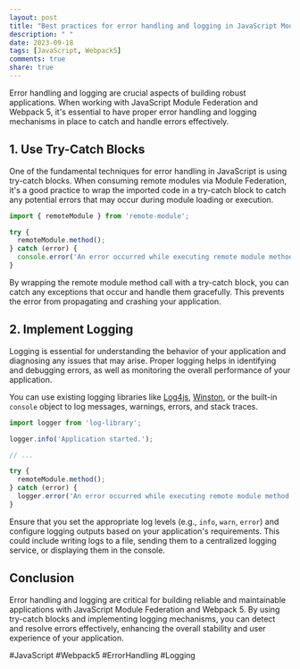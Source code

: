 ```yaml
---
layout: post
title: "Best practices for error handling and logging in JavaScript Module Federation with Webpack 5"
description: " "
date: 2023-09-18
tags: [JavaScript, Webpack5]
comments: true
share: true
---
```


Error handling and logging are crucial aspects of building robust applications. When working with JavaScript Module Federation and Webpack 5, it's essential to have proper error handling and logging mechanisms in place to catch and handle errors effectively.

## 1. Use Try-Catch Blocks

One of the fundamental techniques for error handling in JavaScript is using try-catch blocks. When consuming remote modules via Module Federation, it's a good practice to wrap the imported code in a try-catch block to catch any potential errors that may occur during module loading or execution.

```javascript
import { remoteModule } from 'remote-module';

try {
  remoteModule.method();
} catch (error) {
  console.error('An error occurred while executing remote module method:', error);
}
```

By wrapping the remote module method call with a try-catch block, you can catch any exceptions that occur and handle them gracefully. This prevents the error from propagating and crashing your application.

## 2. Implement Logging

Logging is essential for understanding the behavior of your application and diagnosing any issues that may arise. Proper logging helps in identifying and debugging errors, as well as monitoring the overall performance of your application.

You can use existing logging libraries like [Log4js](https://www.npmjs.com/package/log4js), [Winston](https://www.npmjs.com/package/winston), or the built-in `console` object to log messages, warnings, errors, and stack traces.

```javascript
import logger from 'log-library';

logger.info('Application started.');

// ...

try {
  remoteModule.method();
} catch (error) {
  logger.error('An error occurred while executing remote module method:', error);
}
```

Ensure that you set the appropriate log levels (e.g., `info`, `warn`, `error`) and configure logging outputs based on your application's requirements. This could include writing logs to a file, sending them to a centralized logging service, or displaying them in the console.

## Conclusion

Error handling and logging are critical for building reliable and maintainable applications with JavaScript Module Federation and Webpack 5. By using try-catch blocks and implementing logging mechanisms, you can detect and resolve errors effectively, enhancing the overall stability and user experience of your application.

#JavaScript #Webpack5 #ErrorHandling #Logging